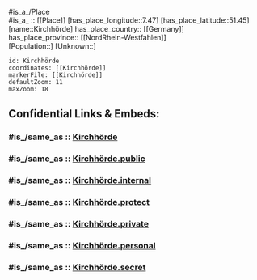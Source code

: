 ﻿---
confidential: public
isDeleted: false
location:
- 51.45
- 7.47
mapmarker: city
mapzoom:
- 7
- 12
SpocWebEntityId: 31449
tags:
- geo/City
type: City
---

#is_a_/Place  
#is_a_ :: [[Place]] 
[has_place_longitude::7.47] 
[has_place_latitude::51.45] 
[name::Kirchhörde] 
has_place_country:: [[Germany]]  
has_place_province:: [[NordRhein-Westfahlen]]  
[Population::] 
[Unknown::] 


```leaflet
id: Kirchhörde
coordinates: [[Kirchhörde]] 
markerFile: [[Kirchhörde]] 
defaultZoom: 11 
maxZoom: 18
```


## Confidential Links & Embeds: 

### #is_/same_as :: [Kirchhörde](/_Standards/Earth/Continent/Europe/Europe~Central/Germany/Germany~West/Nordrhein-Westfalen/counties~NW/Dortmund/Kirchhörde.md) 

### #is_/same_as :: [Kirchhörde.public](/_public/Earth/Continent/Europe/Europe~Central/Germany/Germany~West/Nordrhein-Westfalen/counties~NW/Dortmund/Kirchhörde.public.md) 

### #is_/same_as :: [Kirchhörde.internal](/_internal/Earth/Continent/Europe/Europe~Central/Germany/Germany~West/Nordrhein-Westfalen/counties~NW/Dortmund/Kirchhörde.internal.md) 

### #is_/same_as :: [Kirchhörde.protect](/_protect/Earth/Continent/Europe/Europe~Central/Germany/Germany~West/Nordrhein-Westfalen/counties~NW/Dortmund/Kirchhörde.protect.md) 

### #is_/same_as :: [Kirchhörde.private](/_private/Earth/Continent/Europe/Europe~Central/Germany/Germany~West/Nordrhein-Westfalen/counties~NW/Dortmund/Kirchhörde.private.md) 

### #is_/same_as :: [Kirchhörde.personal](/_personal/Earth/Continent/Europe/Europe~Central/Germany/Germany~West/Nordrhein-Westfalen/counties~NW/Dortmund/Kirchhörde.personal.md) 

### #is_/same_as :: [Kirchhörde.secret](/_secret/Earth/Continent/Europe/Europe~Central/Germany/Germany~West/Nordrhein-Westfalen/counties~NW/Dortmund/Kirchhörde.secret.md)

